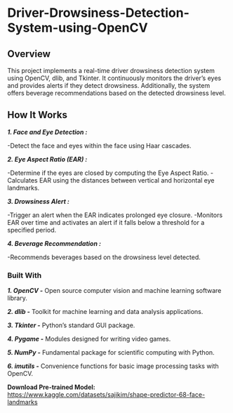 # Driver-Drowsiness-Detection-System-using-OpenCV

## Overview
This project implements a real-time driver drowsiness detection system using OpenCV, dlib, and Tkinter. It continuously monitors the driver’s eyes and provides alerts if they detect drowsiness. Additionally, the system offers beverage recommendations based on the detected drowsiness level.

## How It Works

***1. Face and Eye Detection :***

-Detect the face and eyes within the face using Haar cascades.

***2. Eye Aspect Ratio (EAR) :***

-Determine if the eyes are closed by computing the Eye Aspect Ratio.
-Calculates EAR using the distances between vertical and horizontal eye landmarks.

***3. Drowsiness Alert :***

-Trigger an alert when the EAR indicates prolonged eye closure.
-Monitors EAR over time and activates an alert if it falls below a threshold for a specified period.

***4.  Beverage Recommendation :***

-Recommends beverages based on the drowsiness level detected.

### Built With

***1. OpenCV -***  Open source computer vision and machine learning software library.

***2. dlib -***  Toolkit for machine learning and data analysis applications.

***3. Tkinter -*** Python’s standard GUI package.

***4. Pygame -*** Modules designed for writing video games.

***5. NumPy -*** Fundamental package for scientific computing with Python.

***6. imutils -*** Convenience functions for basic image processing tasks with OpenCV.

**Download Pre-trained Model:**  https://www.kaggle.com/datasets/sajikim/shape-predictor-68-face-landmarks
